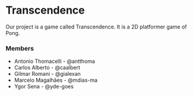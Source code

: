 # Transcendence

Our project is a game called Transcendence. It is a 2D platformer game of Pong.


### Members

- Antonio Thomacelli - @antthoma
- Carlos Alberto - @caalbert
- Gilmar Romani - @gialexan
- Marcelo Magalhães - @mdias-ma
- Ygor Sena - @yde-goes
